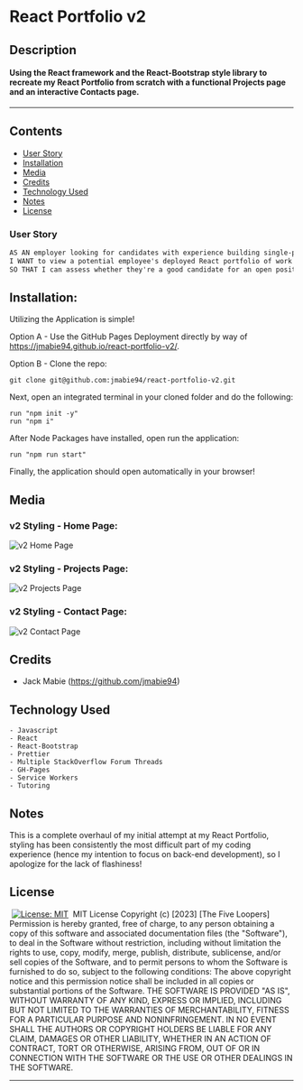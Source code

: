 # React Portfolio v2

## Description

#### Using the React framework and the React-Bootstrap style library to recreate my React Portfolio from scratch with a functional Projects page and an interactive Contacts page.

---

## Contents

- [User Story](#user-story)
- [Installation](#installation)
- [Media](#media)
- [Credits](#credits)
- [Technology Used](#technology-used)
- [Notes](#notes)
- [License](#license)
  ​

### User Story

```md
AS AN employer looking for candidates with experience building single-page applications
I WANT to view a potential employee's deployed React portfolio of work samples
SO THAT I can assess whether they're a good candidate for an open position
```

## Installation:

Utilizing the Application is simple!

Option A - Use the GitHub Pages Deployment directly by way of https://jmabie94.github.io/react-portfolio-v2/.

Option B - Clone the repo:

    git clone git@github.com:jmabie94/react-portfolio-v2.git

Next, open an integrated terminal in your cloned folder and do the following:

    run "npm init -y"
    run "npm i"

After Node Packages have installed, open run the application:

    run "npm run start"

Finally, the application should open automatically in your browser!
​

## Media

### v2 Styling - Home Page:

![v2 Home Page](public/media/v2-portfolio-home.png)

### v2 Styling - Projects Page:

![v2 Projects Page](public/media/v2-portfolio-projects.png)

### v2 Styling - Contact Page:

![v2 Contact Page](public/media/v2-portfolio-contact.png)
​

## Credits

- Jack Mabie (https://github.com/jmabie94)
  ​

## Technology Used

    - Javascript
    - React
    - React-Bootstrap
    - Prettier
    - Multiple StackOverflow Forum Threads
    - GH-Pages
    - Service Workers
    - Tutoring

## Notes

This is a complete overhaul of my initial attempt at my React Portfolio, styling has been consistently the most difficult part of my coding experience (hence my intention to focus on back-end development), so I apologize for the lack of flashiness!

## License

​
[![License: MIT](https://img.shields.io/badge/License-MIT-yellow.svg)](https://opensource.org/licenses/MIT)
​
MIT License
Copyright (c) [2023] [The Five Loopers]
Permission is hereby granted, free of charge, to any person obtaining a copy
of this software and associated documentation files (the "Software"), to deal
in the Software without restriction, including without limitation the rights
to use, copy, modify, merge, publish, distribute, sublicense, and/or sell
copies of the Software, and to permit persons to whom the Software is
furnished to do so, subject to the following conditions:
The above copyright notice and this permission notice shall be included in all
copies or substantial portions of the Software.
THE SOFTWARE IS PROVIDED "AS IS", WITHOUT WARRANTY OF ANY KIND, EXPRESS OR
IMPLIED, INCLUDING BUT NOT LIMITED TO THE WARRANTIES OF MERCHANTABILITY,
FITNESS FOR A PARTICULAR PURPOSE AND NONINFRINGEMENT. IN NO EVENT SHALL THE
AUTHORS OR COPYRIGHT HOLDERS BE LIABLE FOR ANY CLAIM, DAMAGES OR OTHER
LIABILITY, WHETHER IN AN ACTION OF CONTRACT, TORT OR OTHERWISE, ARISING FROM,
OUT OF OR IN CONNECTION WITH THE SOFTWARE OR THE USE OR OTHER DEALINGS IN THE
SOFTWARE.
​

---

<!--
CAREER COACH NOTES - WORKING LIST

4.  Maybe add blog?

5.  For Project 2 / Disc Exchange fork the repository and rename so that it's not just /Project-2 and can actually show /DiscExchange or something along those lines - also add descriptions! (Probably best to do this as well for LazyLoaderMealGenerator) - also remove "Group 7" from Game Room App

7.  LazyLoader README could use styling adjustment to be more consistent with the other Projects

8.  Use LinkedIn headline and primary languages in the GitHub bio section so it's not just name and @. Corey sent this: "Full Stack Developer | Javascript | SQL | ReactJS"

11. Go through the LinkedIn networks of companies, filter for closest regions, filter for software engineers and take a look through (and potentially reach out to) profiles to see what it takes to work at such company or what I could do to get qualified for better consideration. -->
